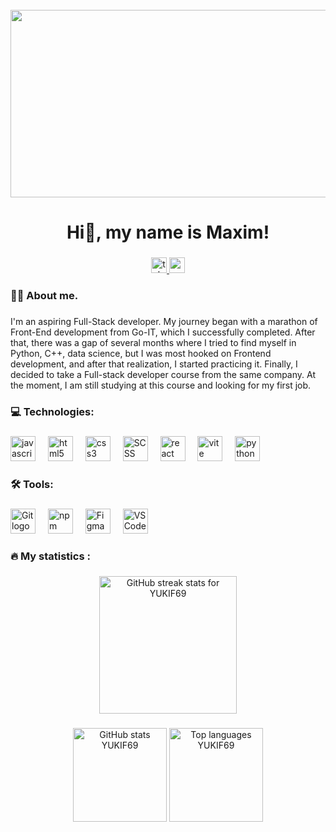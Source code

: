 <br clear="both">

<div align="center">
  <img height="300" width="600" src="https://user-images.githubusercontent.com/74038190/225813708-98b745f2-7d22-48cf-9150-083f1b00d6c9.gif"  />
</div>

###

<h1 align="center"> Hi👋, my name is Maxim!</h1>

###

<div align="center">
  <a href="https://t.me/tehnomaniak07" target="_blank">
    <img src="https://img.shields.io/static/v1?message=Telegram&logo=telegram&label=&color=2CA5E0&logoColor=white&labelColor=&style=for-the-badge" height="25" alt="telegram logo" />
  </a>
  <a href="mailto:yukif69@gmail.com" target="_blank">
    <img src="https://img.shields.io/static/v1?message=Gmail&logo=gmail&label=&color=EA4335&logoColor=white&labelColor=&style=for-the-badge" height="25" alt="gmail logo" />
  </a>
</div>

###


###

<h3 align="left">👩‍💻  About me.</h3>

###

<p align="left"> I'm an aspiring Full-Stack developer. My journey began with a marathon of Front-End development from Go-IT, which I successfully completed. After that, there was a gap of several months where I tried to find myself in Python, C++, data science, but I was most hooked on Frontend development, and after that realization, I started practicing it. Finally, I decided to take a Full-stack developer course from the same company. At the moment, I am still studying at this course and looking for my first job.
</p>

###


<h3 align="left">💻 Technologies:</h3>

###

<div align="left">
  <img src="https://cdn.jsdelivr.net/gh/devicons/devicon/icons/javascript/javascript-original.svg" height="40" alt="javascript logo"  />
  <img width="12" />
  <img src="https://cdn.jsdelivr.net/gh/devicons/devicon/icons/html5/html5-original.svg" height="40" alt="html5 logo"  />
  <img width="12" />
  <img src="https://cdn.jsdelivr.net/gh/devicons/devicon/icons/css3/css3-original.svg" height="40" alt="css3 logo"  />
  <img width="12" />
    <img src="https://skillicons.dev/icons?i=scss" height="40" alt="SCSS logo" />
  <img width="12" />
  <img src="https://cdn.jsdelivr.net/gh/devicons/devicon/icons/react/react-original.svg" height="40" alt="react logo"  />
  <img width="12" />
  <img src="https://skillicons.dev/icons?i=vite" height="40" alt="vite logo"  />
  <img width="12" />
  <img src="https://skillicons.dev/icons?i=py" height="40" alt="python logo"  />
  <img width="12" />
</div>

###

<h3 align="left">🛠   Tools:</h3>

###
<div align="left">
  <img src="https://skillicons.dev/icons?i=git" height="40" alt="Git logo" />
  <img width="12" />
  <img src="https://skillicons.dev/icons?i=npm" height="40" alt="npm logo" />
  <img width="12" />
  <img src="https://skillicons.dev/icons?i=figma" height="40" alt="Figma logo" />
  <img width="12" />
  <img src="https://skillicons.dev/icons?i=vscode" height="40" alt="VS Code logo" />
</div>

<h3 align="left">🔥    My statistics :</h3>

###

<div align="center">
   <img src="https://streak-stats.demolab.com?user=YUKIF69&locale=en&mode=daily&theme=dark&hide_border=false&border_radius=5&order=3" height="220" alt="GitHub streak stats for YUKIF69" />
</div>

###

<div align="center">
   <img src="https://github-readme-stats.vercel.app/api?username=YUKIF69&hide_title=false&hide_rank=false&show_icons=true&include_all_commits=true&count_private=true&disable_animations=false&theme=dracula&locale=en&hide_border=false&order=1" height="150" alt="GitHub stats YUKIF69" />
  <img src="https://github-readme-stats.vercel.app/api/top-langs?username=YUKIF69&locale=en&hide_title=false&layout=compact&card_width=320&langs_count=5&theme=dracula&hide_border=false&order=2" height="150" alt="Top languages YUKIF69" />
</div>

###
